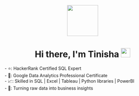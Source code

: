 
<div id="header" align="center">
  <img src="https://media.giphy.com/media/M9gbBd9nbDrOTu1Mqx/giphy.gif" width="100"/>
</div>
<h1 align="center">
  Hi there, I'm Tinisha
  <img src="https://media.giphy.com/media/hvRJCLFzcasrR4ia7z/giphy.gif" width="30px"/>
</h1>
<body>
  - ⭐: HackerRank Certified SQL Expert<br>
  - 🚀: Google Data Analytics Professional Certificate<br>
  - 📈: Skilled in SQL | Excel | Tableau | Python libraries | PowerBI <br>
  - 💸: Turning raw data into business insights




</body>

<!--
**Tinisha24/Tinisha24** is a ✨ _special_ ✨ repository because its `README.md` (this file) appears on your GitHub profile.

Here are some ideas to get you started:

- 🔭 I’m currently working on ...
- 🌱 I’m currently learning ...
- 👯 I’m looking to collaborate on ...
- 🤔 I’m looking for help with ...
- 💬 Ask me about ...
- 📫 How to reach me: ...
- 😄 Pronouns: ...
- ⚡ Fun fact: ...
-->
